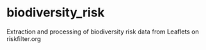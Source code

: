 # biodiversity_risk
Extraction and processing of biodiversity risk data from Leaflets on riskfilter.org
